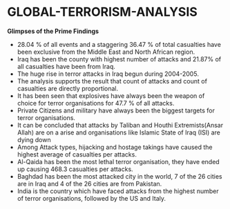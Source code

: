 # GLOBAL-TERRORISM-ANALYSIS

**Glimpses of the Prime Findings**

- 28.04 % of all events and a staggering 36.47 % of total casualties have been exclusive from the Middle East and North African region.
- Iraq has been the county with highest number of attacks and 21.87% of all casualties have been from Iraq.
- The huge rise in terror attacks in Iraq begun during 2004-2005.
- The analysis supports the result that count of attacks and count of casualties are directly proportional.
- It has been seen that explosives have always been the weapon of choice for terror organisations for 47.7 % of all attacks.
- Private Citizens and military have always been the biggest targets for terror organisations.
- It can be concluded that attacks by Taliban and Houthi Extremists(Ansar Allah) are on a arise and organisations like Islamic State of Iraq (ISI) are dying down
- Among Attack types, hijacking and hostage takings have caused the highest average of casualties per attacks.
- Al-Qaida has been the most lethal terror organisation, they have ended up causing 468.3 casualties per attacks.
- Baghdad has been the most attacked city in the world, 7 of the 26 cities are in Iraq and 4 of the 26 cities are from Pakistan.
- India is the country which have faced attacks from the highest number of terror organisations, followed by the US and Italy.

